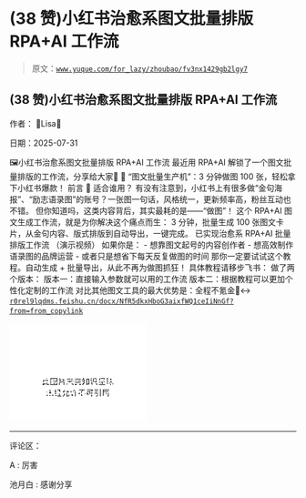 # (38 赞)小红书治愈系图文批量排版 RPA+AI 工作流

> 原文：[`www.yuque.com/for_lazy/zhoubao/fv3nx1429gb2lgy7`](https://www.yuque.com/for_lazy/zhoubao/fv3nx1429gb2lgy7)

## (38 赞)小红书治愈系图文批量排版 RPA+AI 工作流

作者： 🌟Lisa🌟

日期：2025-07-31

🖼️小红书治愈系图文批量排版 RPA+AI 工作流 最近用 RPA+AI 解锁了一个图文批量排版的工作流，分享给大家🙌  🚀 “图文批量生产机”：3 分钟做图 100 张，轻松拿下小红书爆款！ 前言 👀 适合谁用？
有没有注意到，小红书上有很多做“金句海报”、“励志语录图”的账号？一张图一句话，风格统一，更新频率高，粉丝互动也不错。
但你知道吗，这类内容背后，其实最耗的是——“做图”！ 这个 RPA+AI 图文生成工作流，就是为你解决这个痛点而生：
3 分钟，批量生成 100 张图文卡片，从金句内容、版式排版到自动导出，一键完成。 已实现治愈系 RPA+AI 批量排版工作流 （演示视频） 如果你是： - 想靠图文起号的内容创作者 - 想高效制作语录图的品牌运营 - 或者只是想省下每天反复做图的时间 那你一定要试试这个教程。自动生成 +
批量导出，从此不再为做图抓狂！ 具体教程请移步飞书： 做了两个版本： 版本一：直接输入参数就可以用的工作流 版本二：根据教程可以更加个性化定制的工作流
对比其他图文工具的最大优势是：全程不氪金🙂‍↔️  [`r0rel9lqdms.feishu.cn/docx/NfR5dkxHboG3aixfWQ1ceIiNnGf?from=from_copylink`](https://r0rel9lqdms.feishu.cn/docx/NfR5dkxHboG3aixfWQ1ceIiNnGf?from=from_copylink)

![](img/bfde2eb9675780b3e394dec3d3dd12f2.png "None")

* * *

评论区：

A : 厉害

池月白 : 感谢分享